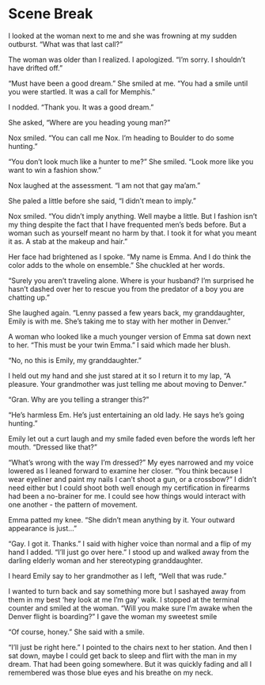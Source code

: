 # Scene Break

I looked at the woman next to me and she was frowning at my sudden outburst. “What was that last call?”

The woman was older than I realized. I apologized. “I’m sorry. I shouldn’t have drifted off.”

“Must have been a good dream.” She smiled at me. “You had a smile until you were startled. It was a call for Memphis.”

I nodded. “Thank you. It was a good dream.”

She asked, “Where are you heading young man?”

Nox smiled. “You can call me Nox. I’m heading to Boulder to do some hunting.”

“You don’t look much like a hunter to me?” She smiled. “Look more like you want to win a fashion show.”

Nox laughed at the assessment. “I am not that gay ma’am.”

She paled a little before she said, “I didn’t mean to imply.”

Nox smiled. “You didn’t imply anything. Well maybe a little. But I fashion isn’t my thing despite the fact that I have frequented men’s beds before. But a woman such as yourself meant no harm by that. I took it for what you meant it as. A stab at the makeup and hair.”

Her face had brightened as I spoke. “My name is Emma. And I do think the color adds to the whole on ensemble.” She chuckled at her words.

“Surely you aren’t traveling alone. Where is your husband? I’m surprised he hasn’t dashed over her to rescue you from the predator of a boy you are chatting up.”

She laughed again. “Lenny passed a few years back, my granddaughter, Emily is with me. She’s taking me to stay with her mother in Denver.”

A woman who looked like a much younger version of Emma sat down next to her. “This must be your twin Emma.” I said which made her blush.

“No, no this is Emily, my granddaughter.”

I held out my hand and she just stared at it so I return it to my lap, “A pleasure. Your grandmother was just telling me about moving to Denver.”

“Gran. Why are you telling a stranger this?”

“He’s harmless Em. He’s just entertaining an old lady. He says he’s going hunting.”

Emily let out a curt laugh and my smile faded even before the words left her mouth. “Dressed like that?”

“What’s wrong with the way I’m dressed?” My eyes narrowed and my voice lowered as I leaned forward to examine her closer. “You think because I wear eyeliner and paint my nails I can’t shoot a gun, or a crossbow?” I didn’t need either but I could shoot both well enough my certification in firearms had been a no-brainer for me. I could see how things would interact with one another - the pattern of movement.

Emma patted my knee. “She didn’t mean anything by it. Your outward appearance is just…”

“Gay. I got it. Thanks.” I said with higher voice than normal and a flip of my hand I added. “I’ll just go over here.” I stood up and walked away from the darling elderly woman and her stereotyping granddaughter.

I heard Emily say to her grandmother as I left, “Well that was rude.”

I wanted to turn back and say something more but I sashayed away from them in my best ‘hey look at me I’m gay’ walk. I stopped at the terminal counter and smiled at the woman. “Will you make sure I’m awake when the Denver flight is boarding?” I gave the woman my sweetest smile

“Of course, honey.” She said with a smile.

“I’ll just be right here.” I pointed to the chairs next to her station. And then I sat down, maybe I could get back to sleep and flirt with the man in my dream. That had been going somewhere. But it was quickly fading and all I remembered was those blue eyes and his breathe on my neck.

